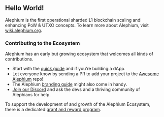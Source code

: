 ## Hello World!

Alephium is the first operational sharded L1 blockchain scaling and enhancing PoW & UTXO concepts. To learn more about Alephium, visit [wiki.alephium.org](https://wiki.alephium.org/).

### Contributing to the Ecosystem

Alephium has an early but growing ecosystem that welcomes all kinds of contributions.

- Start with the [quick guide](https://wiki.alephium.org/dapps/Getting-Started) and if you’re building a dApp.
- Let everyone know by sending a PR to add your project to the [Awesome Alephium](https://github.com/alephium/awesome-alephium) repo!
- The Alephium [branding guide](https://github.com/alephium/alephium-brand-guide) might also come in handy.
- [Join our Discord](https://discord.gg/JErgRBfRSB) and ask the devs and a thriving community of Alephians for help.

To support the development of and growth of the Alephium Ecosystem, there is a dedicated [grant and reward program](https://github.com/alephium/community/blob/master/Grant%26RewardProgram.md).
